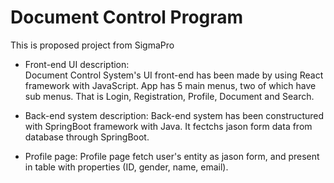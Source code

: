 # Document Control Program

This is proposed project from SigmaPro

- Front-end UI description:  
  Document Control System's UI front-end has been made by using React framework with JavaScript. App has 5 main menus, two of which have sub menus. That is Login, Registration, Profile, Document and Search. 

- Back-end system description:
  Back-end system has been constructured with SpringBoot framework with Java. It fectchs jason form data from database through SpringBoot.
  
- Profile page:
  Profile page fetch user's entity as jason form, and present in table with properties (ID, gender, name, email).  
